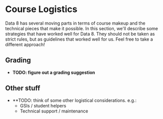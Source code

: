 # Course Logistics

Data 8 has several moving parts in terms of course makeup and the
technical pieces that make it possible. In this section, we'll describe
some strategies that have worked well for Data 8. They should not be
taken as strict rules, but as guidelines that worked well for us. Feel
free to take a different approach!

## Grading

* **TODO: figure out a grading suggestion**

## Other stuff

* **TODO: think of some other logistical considerations. e.g.:
  * GSIs / student helpers
  * Technical support / maintenance
